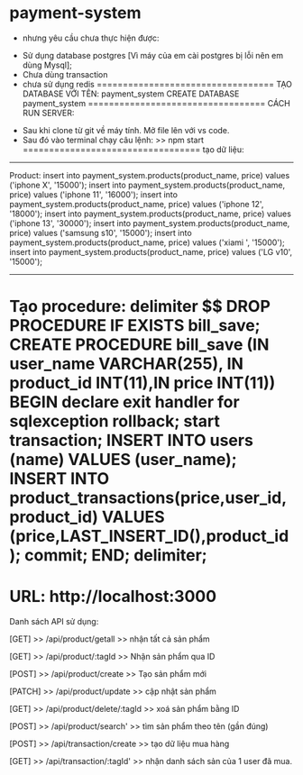 # payment-system
- nhưng yêu cầu chưa thực hiện được: 
 + Sử dụng database postgres [Vì máy của em cài postgres bị lỗi nên em dùng Mysql];
 + Chưa dùng transaction
 + chưa sử dụng redis
==================================
TẠO DATABASE VỚI TÊN: payment_system
CREATE DATABASE payment_system
==================================
CÁCH RUN SERVER: 
- Sau khi clone từ git về máy tính. Mở file lên với vs code.
- Sau đó vào terminal chạy câu lệnh: >> npm start
==================================
tạo dữ liệu:
---------------
Product: 
insert into payment_system.products(product_name, price) values ('iphone X', '15000');
insert into payment_system.products(product_name, price) values ('iphone 11', '16000');
insert into payment_system.products(product_name, price) values ('iphone 12', '18000');
insert into payment_system.products(product_name, price) values ('iphone 13', '30000');
insert into payment_system.products(product_name, price) values ('samsung s10', '15000');
insert into payment_system.products(product_name, price) values ('xiami ', '15000');
insert into payment_system.products(product_name, price) values ('LG v10', '15000');

---------
Tạo procedure:
delimiter $$
DROP PROCEDURE IF EXISTS bill_save;
CREATE PROCEDURE bill_save (IN user_name VARCHAR(255), IN product_id INT(11),IN price INT(11))
BEGIN 
	declare exit handler for sqlexception rollback;
	start transaction;
    INSERT INTO users (name) VALUES (user_name);
    INSERT INTO product_transactions(price,user_id,product_id)
	VALUES (price,LAST_INSERT_ID(),product_id);
	commit;
END;
delimiter;
==================================
URL: http://localhost:3000
==================================
Danh sách API sử dụng:

[GET] >> /api/product/getall  >> nhận tất cả sản phẩm

[GET] >> /api/product/:tagId  >> Nhận sản phẩm qua ID
    
[POST] >> /api/product/create >> Tạo sản phẩm mới
  
[PATCH] >>  /api/product/update >> cập nhật sản phẩm
  
[GET] >>  /api/product/delete/:tagId >> xoá sản phẩm bằng ID
  
[POST] >> /api/product/search' >> tìm sản phẩm theo tên (gần đúng)
  
[POST] >> /api/transaction/create >> tạo dữ liệu mua hàng
  
[GET] >> /api/transaction/:tagId' >> nhận danh sách sản của 1 user đã mua.

